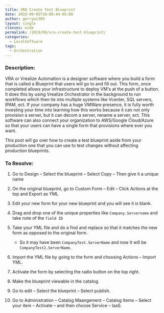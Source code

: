 ```yaml
---
title: VRA Create Test Blueprint
date: 2019-09-05T10:00:44-05:00
author: gerryw1389
layout: single
classes: wide
permalink: /2019/09/vra-create-test-blueprint/
categories:
  - LocalSoftware
tags:
  - Orchestration
---
```

<!--more-->

### Description:
VRA or Vrealize Automation is a designer software where you build a form that is called a Blueprint that users will go to and fill out. This form, once completed allows your infrastructure to deploy VM's at the push of a button. It does this by using Vrealize Orchestrator in the background to run workflows which then tie into multiple systems like Vcenter, SQL servers, IPAM, ect. If your company has a huge VMWare presence, it is fully worth investing your time into learning how this works because it can not only provision a server, but it can decom a server, rename a server, ect. This software can also connect your organization to AWS/Google Cloud/Azure so that your users can have a single form that provisions where ever you want.

This post will go over how to create a test blueprint aside from your production one that you can use to test changes without affecting production blueprints.

### To Resolve:

1. Go to Design – Select the blueprint – Select Copy – Then give it a unique name

2. On the original blueprint, go to Custom Form – Edit – Click Actions at the top and Export as YML

3. Edit your new form for your new blueprint and you will see it is blank.

4. Drag and drop one of the unique properties like `Company.Servername` and take note of the `field ID`

5. Take your YML file and do a find and replace so that it matches the new form as opposed to the original form.
   - So it may have been `CompanyTest.ServerName` and now it will be `CompanyTest2.ServerName`.

6. Import the YML file by going to the form and choosing Actions – Import YML.

7. Activate the form by selecting the radio button on the top right.

8. Make the blueprint viewable in the catalog.

9. Go to edit – Select the blueprint – Select publish.

10. Go to Administration – Catalog Maangement – Catalog Items – Select your item – Activate – and then choose Service – IaaS.
